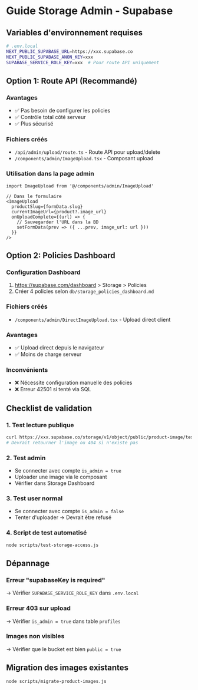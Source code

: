 # Guide Storage Admin - Supabase

## Variables d'environnement requises
```bash
# .env.local
NEXT_PUBLIC_SUPABASE_URL=https://xxx.supabase.co
NEXT_PUBLIC_SUPABASE_ANON_KEY=xxx
SUPABASE_SERVICE_ROLE_KEY=xxx  # Pour route API uniquement
```

## Option 1: Route API (Recommandé)

### Avantages
- ✅ Pas besoin de configurer les policies
- ✅ Contrôle total côté serveur
- ✅ Plus sécurisé

### Fichiers créés
- `/api/admin/upload/route.ts` - Route API pour upload/delete
- `/components/admin/ImageUpload.tsx` - Composant upload

### Utilisation dans la page admin
```tsx
import ImageUpload from '@/components/admin/ImageUpload'

// Dans le formulaire
<ImageUpload
  productSlug={formData.slug}
  currentImageUrl={product?.image_url}
  onUploadComplete={(url) => {
    // Sauvegarder l'URL dans la BD
    setFormData(prev => ({ ...prev, image_url: url }))
  }}
/>
```

## Option 2: Policies Dashboard

### Configuration Dashboard
1. https://supabase.com/dashboard > Storage > Policies
2. Créer 4 policies selon `db/storage_policies_dashboard.md`

### Fichiers créés
- `/components/admin/DirectImageUpload.tsx` - Upload direct client

### Avantages
- ✅ Upload direct depuis le navigateur
- ✅ Moins de charge serveur

### Inconvénients
- ❌ Nécessite configuration manuelle des policies
- ❌ Erreur 42501 si tenté via SQL

## Checklist de validation

### 1. Test lecture publique
```bash
curl https://xxx.supabase.co/storage/v1/object/public/product-image/test.png
# Devrait retourner l'image ou 404 si n'existe pas
```

### 2. Test admin
- Se connecter avec compte `is_admin = true`
- Uploader une image via le composant
- Vérifier dans Storage Dashboard

### 3. Test user normal  
- Se connecter avec compte `is_admin = false`
- Tenter d'uploader → Devrait être refusé

### 4. Script de test automatisé
```bash
node scripts/test-storage-access.js
```

## Dépannage

### Erreur "supabaseKey is required"
→ Vérifier `SUPABASE_SERVICE_ROLE_KEY` dans `.env.local`

### Erreur 403 sur upload
→ Vérifier `is_admin = true` dans table `profiles`

### Images non visibles
→ Vérifier que le bucket est bien `public = true`

## Migration des images existantes
```bash
node scripts/migrate-product-images.js
``` 